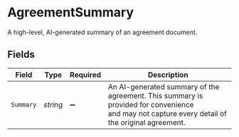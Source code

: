 # AgreementSummary

A high-level, AI-generated summary of an agreement document.


## Fields

| Field                                                                                                                                             | Type                                                                                                                                              | Required                                                                                                                                          | Description                                                                                                                                       |
| ------------------------------------------------------------------------------------------------------------------------------------------------- | ------------------------------------------------------------------------------------------------------------------------------------------------- | ------------------------------------------------------------------------------------------------------------------------------------------------- | ------------------------------------------------------------------------------------------------------------------------------------------------- |
| `Summary`                                                                                                                                         | *string*                                                                                                                                          | :heavy_minus_sign:                                                                                                                                | An AI-generated summary of the agreement. This summary is provided for convenience <br/>and may not capture every detail of the original agreement. <br/> |